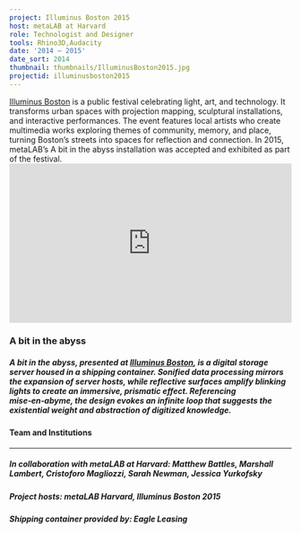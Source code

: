 ```yaml
---
project: Illuminus Boston 2015
host: metaLAB at Harvard
role: Technologist and Designer
tools: Rhino3D,Audacity
date: '2014 – 2015'
date_sort: 2014
thumbnail: thumbnails/IlluminusBoston2015.jpg
projectid: illuminusboston2015
---
```


<!-- Project overview -->
<div class="project">
  <a href="https://illuminus.org" target="_blank">Illuminus Boston</a> is a public festival celebrating light, art, and technology. It transforms urban spaces with projection mapping, sculptural installations, and interactive performances. The event features local artists who create multimedia works exploring themes of community, memory, and place, turning Boston’s streets into spaces for reflection and connection. In 2015, metaLAB’s A bit in the abyss installation was accepted and exhibited as part of the festival.
</div>

<!-- Section: Sample project -->
<div class="project">
  <div style="padding:56.25% 0 0 0;position:relative;">
    <iframe
      allow="autoplay; fullscreen; picture-in-picture; clipboard-write; encrypted-media"
      data-ready="true"
      frameborder="0"
      src="https://player.vimeo.com/video/142049806?badge=0&amp;autopause=1&amp;player_id=0&amp;app_id=58479"
      style="position:absolute;top:0;left:0;width:100%;height:100%;"
      title="A Bit in the Abyss"
    ></iframe>
  </div>

  ### A bit in the abyss
  
  ##### <i>A bit in the abyss</i>, presented at <a href="https://illuminus.org/illuminus-2015/abitintheabyss" target="_blank">Illuminus Boston</a>, is a digital storage server housed in a shipping container. Sonified data processing mirrors the expansion of server hosts, while reflective surfaces amplify blinking lights to create an immersive, prismatic effect. Referencing mise‑en‑abyme, the design evokes an infinite loop that suggests the existential weight and abstraction of digitized knowledge.
</div>

<!-- Section: Credits -->
<div class="project-credits">

  #### Team and Institutions
  ---
  ##### In collaboration with metaLAB at Harvard: Matthew Battles, Marshall Lambert, Cristoforo Magliozzi, Sarah Newman, Jessica Yurkofsky
  ##### Project hosts: metaLAB Harvard, Illuminus Boston 2015
  ##### Shipping container provided by: Eagle Leasing

</div>

